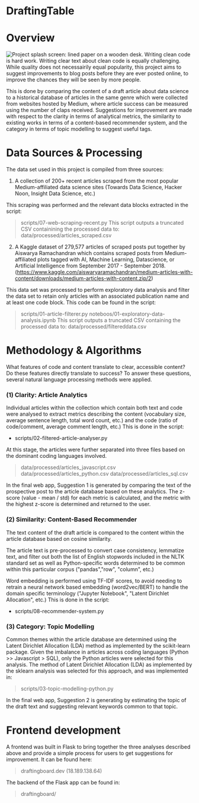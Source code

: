 # DraftingTable

# Overview 
![Project splash screen: lined paper on a wooden desk.](/images/project_intro.JPG)
Writing clean code is hard work. Writing clear text about clean code is equally challenging. While quality does not necessairily equal popularity, this project aims to suggest improvements to blog posts before they are ever posted online, to improve the chances they will be seen by more people. 

This is done by comparing the content of a draft article about data science to a historical database of articles in the same genre which were collected from websites hosted by Medium, where article success can be measured using the number of claps received. Suggestions for improvement are made with respect to the clarity in terms of analytical metrics, the similarity to existing works in terms of a content-based recommender system, and the category in terms of topic modelling to suggest useful tags. 

# Data Sources & Processing

The data set used in this project is compiled from three sources:

1) A collection of 200+ recent articles scraped from the most popular Medium-affiliated data science sites (Towards Data Science, Hacker Noon, Insight Data Science, etc.)

This scraping was performed and the relevant data blocks extracted in the script:
> scripts/07-web-scraping-recent.py
This script outputs a truncated CSV containining the processed data to:
> data/processed/articles_scraped.csv

2) A Kaggle dataset of 279,577 articles of scraped posts put together by  Aiswarya Ramachandran which contains scraped posts from Medium-affiliated plots tagged with AI, Machine Learning, Datascience, or Artificial Intelligence from September 2017 - September 2018.
(https://www.kaggle.com/aiswaryaramachandran/medium-articles-with-content/downloads/medium-articles-with-content.zip/2)

This data set was processed to perform exploratory data analysis and filter the data set to retain only articles with an associated publication name and at least one code block. This code can be found in the script:
> scripts/01-article-filterer.py
> noteboos/01-exploratory-data-analysis.ipynb
This script outputs a truncated CSV containing the processed data to:
> data/processed/filtereddata.csv

# Methodology & Algorithms
What features of code and content translate to clear, accessible content? Do these features directly translate to success? To answer these questions, several natural language processing methods were applied.

### (1) Clarity: Article Analytics 
Individual articles within the collection which contain both text and code were analysed to extract metrics describing the content (vocabulary size, average sentence length, total word count, etc.) and the code (ratio of code/comment, average comment length, etc.) This is done in the script:
- scripts/02-filtered-article-analyser.py

At this stage, the articles were further separated into three files based on the dominant coding languages involved.
> data/processed/articles_javascript.csv
> data/processed/articles_python.csv
> data/processed/articles_sql.csv

In the final web app, Suggestion 1 is generated by comparing the text of the prospective post to the article database based on these analytics. The z-score (value - mean / std) for each metric is calculated, and the metric with the highest z-score is determined and returned to the user.

### (2) Similarity: Content-Based Recommender 
The text content of the draft article is compared to the content within the article database based on cosine similarity. 

The article text is pre-processed to convert case consistency, lemmatize text, and filter out both the list of English stopwords included in the NLTK standard set as well as Python-specific words determined to be common within this particular corpus ("pandas","row", "column", etc.)

Word embedding is performed using TF-IDF scores, to avoid needing to retrain a neural network based embedding (word2vec/BERT) to handle the domain specific terminology ("Jupyter Notebook", "Latent Dirichlet Allocation", etc.) This is done in the script:
- scripts/08-recommender-system.py

### (3) Category: Topic Modelling 
Common themes within the article database are determined using the Latent Dirichlet Allocation (LDA) method as implemented by the scikit-learn package. Given the imbalance in articles across coding languages (Python >> Javascript > SQL), only the Python articles were selected for this analysis. The method of Latent Dirichlet Allocation (LDA) as implemented by the sklearn analysis was selected for this approach, and was implemented in:
> scripts/03-topic-modelling-python.py

In the final web app, Suggestion 2 is generating by estimating the topic of the draft text and suggesting relevant keywords common to that topic.

# Frontend development
A frontend was built in Flask to bring together the three analyses described above and provide a simple process for users to get suggestions for improvement. It can be found here:
> draftingboard.dev (18.189.138.64)

 The backend of the Flask app can be found in:
> draftingboard/